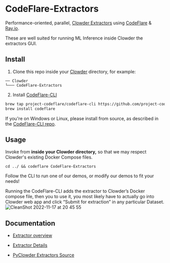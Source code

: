 # CodeFlare-Extractors
Performance-oriented, parallel, [Clowder Extractors](https://github.com/clowder-framework/pyclowder) using [CodeFlare](https://research.ibm.com/blog/codeflare-ml-experiments) &amp; [Ray.io](https://www.ray.io/).

These are well suited for running ML Inference inside Clowder the extractors GUI. 

## Install
1. Clone this repo inside your [Clowder](https://github.com/clowder-framework/clowder) directory, for example:
```text
── Clowder
└─── CodeFlare-Extractors
```
2. Install [CodeFlare-CLI](https://github.com/project-codeflare/codeflare-cli) 

```bash
brew tap project-codeflare/codeflare-cli https://github.com/project-codeflare/codeflare-cli
brew install codeflare
```
If you're on Windows or Linux, please install from source, as described in the [CodeFlare-CLI repo](https://github.com/project-codeflare/codeflare-cli).


## Usage

Invoke from **inside your Clowder directory,** so that we may respect Clowder's existing Docker Compose files. 

```
cd ../ && codeflare CodeFlare-Extractors
```

Follow the CLI to run one of our demos, or modify our demos to fit your needs!

Running the CodeFlare-CLI adds the extractor to Clowder’s Docker compose file, then you to use it, you most likely have to actually go into Clowder web app and click “Submit for extraction” in any particular Dataset.
![CleanShot 2022-11-17 at 20 45 55](https://user-images.githubusercontent.com/13607221/202605295-b76e2e8f-a398-4997-8f50-091a5279ba87.png)


## Documentation

* [Extractor overview](https://clowder-framework.readthedocs.io/en/latest/develop/extractors.html)

* [Extractor Details](https://opensource.ncsa.illinois.edu/confluence/display/CATS/Extractors#Extractors-Extractorbasics)

* [PyClowder Extractors Source](https://github.com/clowder-framework/pyclowder)
